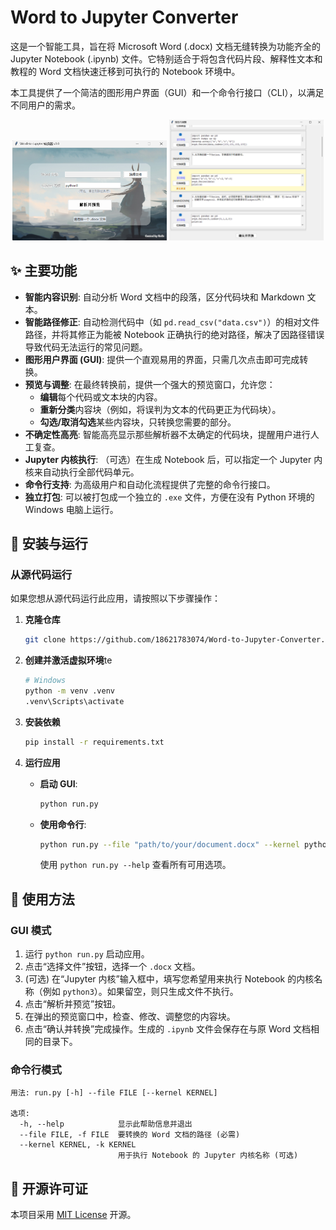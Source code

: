 # Word to Jupyter Converter

这是一个智能工具，旨在将 Microsoft Word (.docx) 文档无缝转换为功能齐全的 Jupyter Notebook (.ipynb) 文件。它特别适合于将包含代码片段、解释性文本和教程的 Word 文档快速迁移到可执行的 Notebook 环境中。

本工具提供了一个简洁的图形用户界面（GUI）和一个命令行接口（CLI），以满足不同用户的需求。

<p align="center">
  <img src="./screenshots/屏幕截图 2025-10-22 140605.png" alt="应用主界面" width="49%">
  <img src="./screenshots/屏幕截图 2025-10-22 140700.png" alt="预览与调整窗口" width="49%">
</p>


## ✨ 主要功能

- **智能内容识别**: 自动分析 Word 文档中的段落，区分代码块和 Markdown 文本。
- **智能路径修正**: 自动检测代码中（如 `pd.read_csv("data.csv")`）的相对文件路径，并将其修正为能被 Notebook 正确执行的绝对路径，解决了因路径错误导致代码无法运行的常见问题。
- **图形用户界面 (GUI)**: 提供一个直观易用的界面，只需几次点击即可完成转换。
- **预览与调整**: 在最终转换前，提供一个强大的预览窗口，允许您：
    - **编辑**每个代码或文本块的内容。
    - **重新分类**内容块（例如，将误判为文本的代码更正为代码块）。
    - **勾选/取消勾选**某些内容块，只转换您需要的部分。
- **不确定性高亮**: 智能高亮显示那些解析器不太确定的代码块，提醒用户进行人工复查。
- **Jupyter 内核执行**: （可选）在生成 Notebook 后，可以指定一个 Jupyter 内核来自动执行全部代码单元。
- **命令行支持**: 为高级用户和自动化流程提供了完整的命令行接口。
- **独立打包**: 可以被打包成一个独立的 `.exe` 文件，方便在没有 Python 环境的 Windows 电脑上运行。

## 🚀 安装与运行

### 从源代码运行

如果您想从源代码运行此应用，请按照以下步骤操作：

1.  **克隆仓库**
    ```bash
    git clone https://github.com/18621783074/Word-to-Jupyter-Converter.git
    ```

2.  **创建并激活虚拟环境**te
    ```bash
    # Windows
    python -m venv .venv
    .venv\Scripts\activate
    ```

3.  **安装依赖**
    ```bash
    pip install -r requirements.txt
    ```

4.  **运行应用**
    - **启动 GUI**:
      ```bash
      python run.py
      ```
    - **使用命令行**:
      ```bash
      python run.py --file "path/to/your/document.docx" --kernel python3
      ```
      使用 `python run.py --help` 查看所有可用选项。

## 📝 使用方法

### GUI 模式

1.  运行 `python run.py` 启动应用。
2.  点击“选择文件”按钮，选择一个 `.docx` 文档。
3.  (可选) 在“Jupyter 内核”输入框中，填写您希望用来执行 Notebook 的内核名称（例如 `python3`）。如果留空，则只生成文件不执行。
4.  点击“解析并预览”按钮。
5.  在弹出的预览窗口中，检查、修改、调整您的内容块。
6.  点击“确认并转换”完成操作。生成的 `.ipynb` 文件会保存在与原 Word 文档相同的目录下。

### 命令行模式

```
用法: run.py [-h] --file FILE [--kernel KERNEL]

选项:
  -h, --help            显示此帮助信息并退出
  --file FILE, -f FILE  要转换的 Word 文档的路径 (必需)
  --kernel KERNEL, -k KERNEL
                        用于执行 Notebook 的 Jupyter 内核名称 (可选)
```

## 📄 开源许可证

本项目采用 [MIT License](LICENSE) 开源。
